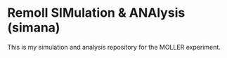 # Remoll SIMulation & ANAlysis (simana)
This is my simulation and analysis repository for the MOLLER experiment.

